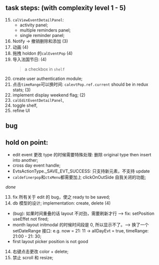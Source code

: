 ## task steps: (with complexity level 1 - 5)

15. `calViewEventDetailPanel`:
    - activity panel;
    - multiple reminders panel;
    - single reminder panel;
16. Notify -> 撤销删除和添加 (3)
17. 动画 (4)
18. 拖拽 holdon 的`calEventPop` (4)
19. 导入法国节日: (4)
    > a checkbox in `shelf`
20. create user authentication module;
21. 点击`timeRange`可以换时间: `calevtPop.ref.current` should be in redux stats; (3)
22. implement display weekend flag; (2)
23. `calEditEventDetailPanel`,
24. toggle shelf,
25. refine UI

## bug

## hold on point:

-   edit event 更改 type 的时候需要特殊处理: 删除 original type then insert into another;
-   cross day event handle;
-   EvtsActionType._SAVE_EVT_SUCCESS: 只支持新元素，不支持 update
-   `caldefinerpop`和`ctxMenu`都需要加上 clickOnOutSide 自我关闭的功能;

_done_

13. fix 所有关于 edit 的 bug，使之 ready to be saved;
14. db 模型的设计; implementation: create, delete (4)

-   (bug): 如果时间重叠的话 layout 不对劲，需要刷新才行 --> fix: setPosition useEffet not fired;
-   month layout initmodal 的时候时间段是 0, 所以显示不了。--> 换了一个 setDateRange 接口: e.g. now = 21: 11 -> allDayEvt = true, timeRange: 21:00 - 21: 30;
-   first layout picker position is not good

14. 右键点击更改 color + delete;
15. 禁止 scroll 和 resize;
